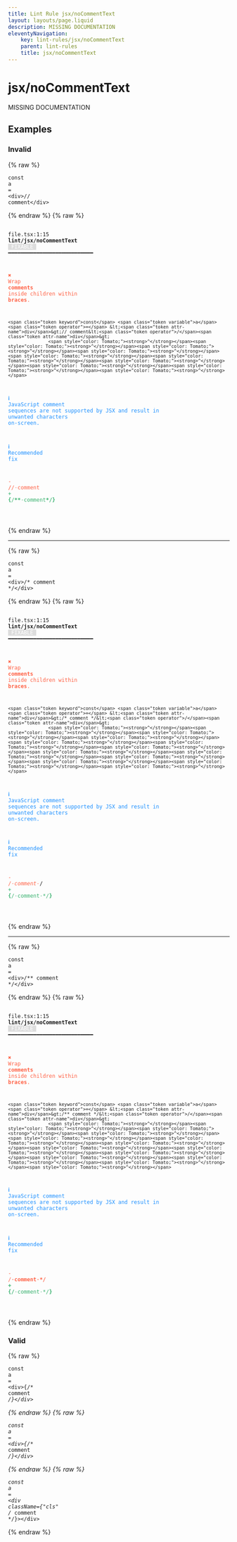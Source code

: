 ```yaml
---
title: Lint Rule jsx/noCommentText
layout: layouts/page.liquid
description: MISSING DOCUMENTATION
eleventyNavigation:
	key: lint-rules/jsx/noCommentText
	parent: lint-rules
	title: jsx/noCommentText
---
```


# jsx/noCommentText

MISSING DOCUMENTATION

<!-- EVERYTHING BELOW IS AUTOGENERATED. SEE SCRIPTS FOLDER FOR UPDATE SCRIPTS hash(92853695077309124cc357a4fc62438d4716bad9) -->

## Examples
### Invalid
{% raw %}<pre class="language-text"><code class="language-text"><span class="token keyword">const</span> <span class="token variable">a</span> <span class="token operator">=</span> &lt;<span class="token attr-name">div</span>&gt;// comment&lt;<span class="token operator">/</span><span class="token attr-name">div</span>&gt;</code></pre>{% endraw %}
{% raw %}<pre class="language-text"><code class="language-text">
 <span style="text-decoration-style: dotted;">file.tsx:1:15</span> <strong>lint/jsx/noCommentText</strong> <span style="color: white; background-color: #ddd;"> FIXABLE </span> ━━━━━━━━━━━━━━━━━━━━━━━━━━━

  <strong><span style="color: Tomato;">✖ </span></strong><span style="color: Tomato;">Wrap </span><span style="color: Tomato;"><strong>comments</strong></span><span style="color: Tomato;"> inside children within </span><span style="color: Tomato;"><strong>braces</strong></span><span style="color: Tomato;">.</span>

    <span class="token keyword">const</span> <span class="token variable">a</span> <span class="token operator">=</span> &lt;<span class="token attr-name">div</span>&gt;// comment&lt;<span class="token operator">/</span><span class="token attr-name">div</span>&gt;
                   <span style="color: Tomato;"><strong>^</strong></span><span style="color: Tomato;"><strong>^</strong></span><span style="color: Tomato;"><strong>^</strong></span><span style="color: Tomato;"><strong>^</strong></span><span style="color: Tomato;"><strong>^</strong></span><span style="color: Tomato;"><strong>^</strong></span><span style="color: Tomato;"><strong>^</strong></span><span style="color: Tomato;"><strong>^</strong></span><span style="color: Tomato;"><strong>^</strong></span><span style="color: Tomato;"><strong>^</strong></span>

  <strong><span style="color: DodgerBlue;">ℹ </span></strong><span style="color: DodgerBlue;">JavaScript comment sequences are not supported by JSX and result in</span>
    <span style="color: DodgerBlue;">unwanted characters on-screen.</span>

  <strong><span style="color: DodgerBlue;">ℹ </span></strong><span style="color: DodgerBlue;">Recommended fix</span>

  <span style="color: Tomato;">-</span> <span style="color: Tomato;"><strong>/</strong></span><span style="color: Tomato;">/</span><span style="color: Tomato;"><span style="opacity: 0.8;">&middot;</span></span><span style="color: Tomato;">comment</span>
  <span style="color: MediumSeaGreen;">+</span> <span style="color: MediumSeaGreen;"><strong>{</strong></span><span style="color: MediumSeaGreen;">/</span><span style="color: MediumSeaGreen;"><strong>**</strong></span><span style="color: MediumSeaGreen;"><span style="opacity: 0.8;">&middot;</span></span><span style="color: MediumSeaGreen;">comment</span><span style="color: MediumSeaGreen;"><strong>*/}</strong></span>

</code></pre>{% endraw %}

---------------

{% raw %}<pre class="language-text"><code class="language-text"><span class="token keyword">const</span> <span class="token variable">a</span> <span class="token operator">=</span> &lt;<span class="token attr-name">div</span>&gt;/* comment */&lt;<span class="token operator">/</span><span class="token attr-name">div</span>&gt;</code></pre>{% endraw %}
{% raw %}<pre class="language-text"><code class="language-text">
 <span style="text-decoration-style: dotted;">file.tsx:1:15</span> <strong>lint/jsx/noCommentText</strong> <span style="color: white; background-color: #ddd;"> FIXABLE </span> ━━━━━━━━━━━━━━━━━━━━━━━━━━━

  <strong><span style="color: Tomato;">✖ </span></strong><span style="color: Tomato;">Wrap </span><span style="color: Tomato;"><strong>comments</strong></span><span style="color: Tomato;"> inside children within </span><span style="color: Tomato;"><strong>braces</strong></span><span style="color: Tomato;">.</span>

    <span class="token keyword">const</span> <span class="token variable">a</span> <span class="token operator">=</span> &lt;<span class="token attr-name">div</span>&gt;/* comment */&lt;<span class="token operator">/</span><span class="token attr-name">div</span>&gt;
                   <span style="color: Tomato;"><strong>^</strong></span><span style="color: Tomato;"><strong>^</strong></span><span style="color: Tomato;"><strong>^</strong></span><span style="color: Tomato;"><strong>^</strong></span><span style="color: Tomato;"><strong>^</strong></span><span style="color: Tomato;"><strong>^</strong></span><span style="color: Tomato;"><strong>^</strong></span><span style="color: Tomato;"><strong>^</strong></span><span style="color: Tomato;"><strong>^</strong></span><span style="color: Tomato;"><strong>^</strong></span><span style="color: Tomato;"><strong>^</strong></span><span style="color: Tomato;"><strong>^</strong></span><span style="color: Tomato;"><strong>^</strong></span>

  <strong><span style="color: DodgerBlue;">ℹ </span></strong><span style="color: DodgerBlue;">JavaScript comment sequences are not supported by JSX and result in</span>
    <span style="color: DodgerBlue;">unwanted characters on-screen.</span>

  <strong><span style="color: DodgerBlue;">ℹ </span></strong><span style="color: DodgerBlue;">Recommended fix</span>

  <span style="color: Tomato;">-</span> <span style="color: Tomato;">/*</span><span style="color: Tomato;"><span style="opacity: 0.8;">&middot;</span></span><span style="color: Tomato;">comment</span><span style="color: Tomato;"><span style="opacity: 0.8;">&middot;</span></span><span style="color: Tomato;">*/</span>
  <span style="color: MediumSeaGreen;">+</span> <span style="color: MediumSeaGreen;"><strong>{</strong></span><span style="color: MediumSeaGreen;">/</span><span style="color: MediumSeaGreen;"><strong>*</strong></span><span style="color: MediumSeaGreen;">*</span><span style="color: MediumSeaGreen;"><span style="opacity: 0.8;">&middot;</span></span><span style="color: MediumSeaGreen;">comment</span><span style="color: MediumSeaGreen;"><span style="opacity: 0.8;">&middot;</span></span><span style="color: MediumSeaGreen;">*/</span><span style="color: MediumSeaGreen;"><strong>}</strong></span>

</code></pre>{% endraw %}

---------------

{% raw %}<pre class="language-text"><code class="language-text"><span class="token keyword">const</span> <span class="token variable">a</span> <span class="token operator">=</span> &lt;<span class="token attr-name">div</span>&gt;/** comment */&lt;<span class="token operator">/</span><span class="token attr-name">div</span>&gt;</code></pre>{% endraw %}
{% raw %}<pre class="language-text"><code class="language-text">
 <span style="text-decoration-style: dotted;">file.tsx:1:15</span> <strong>lint/jsx/noCommentText</strong> <span style="color: white; background-color: #ddd;"> FIXABLE </span> ━━━━━━━━━━━━━━━━━━━━━━━━━━━

  <strong><span style="color: Tomato;">✖ </span></strong><span style="color: Tomato;">Wrap </span><span style="color: Tomato;"><strong>comments</strong></span><span style="color: Tomato;"> inside children within </span><span style="color: Tomato;"><strong>braces</strong></span><span style="color: Tomato;">.</span>

    <span class="token keyword">const</span> <span class="token variable">a</span> <span class="token operator">=</span> &lt;<span class="token attr-name">div</span>&gt;/** comment */&lt;<span class="token operator">/</span><span class="token attr-name">div</span>&gt;
                   <span style="color: Tomato;"><strong>^</strong></span><span style="color: Tomato;"><strong>^</strong></span><span style="color: Tomato;"><strong>^</strong></span><span style="color: Tomato;"><strong>^</strong></span><span style="color: Tomato;"><strong>^</strong></span><span style="color: Tomato;"><strong>^</strong></span><span style="color: Tomato;"><strong>^</strong></span><span style="color: Tomato;"><strong>^</strong></span><span style="color: Tomato;"><strong>^</strong></span><span style="color: Tomato;"><strong>^</strong></span><span style="color: Tomato;"><strong>^</strong></span><span style="color: Tomato;"><strong>^</strong></span><span style="color: Tomato;"><strong>^</strong></span><span style="color: Tomato;"><strong>^</strong></span>

  <strong><span style="color: DodgerBlue;">ℹ </span></strong><span style="color: DodgerBlue;">JavaScript comment sequences are not supported by JSX and result in</span>
    <span style="color: DodgerBlue;">unwanted characters on-screen.</span>

  <strong><span style="color: DodgerBlue;">ℹ </span></strong><span style="color: DodgerBlue;">Recommended fix</span>

  <span style="color: Tomato;">-</span> <span style="color: Tomato;">/**</span><span style="color: Tomato;"><span style="opacity: 0.8;">&middot;</span></span><span style="color: Tomato;">comment</span><span style="color: Tomato;"><span style="opacity: 0.8;">&middot;</span></span><span style="color: Tomato;">*/</span>
  <span style="color: MediumSeaGreen;">+</span> <span style="color: MediumSeaGreen;"><strong>{</strong></span><span style="color: MediumSeaGreen;">/**</span><span style="color: MediumSeaGreen;"><span style="opacity: 0.8;">&middot;</span></span><span style="color: MediumSeaGreen;">comment</span><span style="color: MediumSeaGreen;"><span style="opacity: 0.8;">&middot;</span></span><span style="color: MediumSeaGreen;">*/</span><span style="color: MediumSeaGreen;"><strong>}</strong></span>

</code></pre>{% endraw %}
### Valid
{% raw %}<pre class="language-text"><code class="language-text"><span class="token keyword">const</span> <span class="token variable">a</span> <span class="token operator">=</span> &lt;<span class="token attr-name">div</span>&gt;<span class="token punctuation">{</span><span class="token comment">/* comment */</span><span class="token punctuation">}</span>&lt;<span class="token operator">/</span><span class="token attr-name">div</span>&gt;</code></pre>{% endraw %}
{% raw %}<pre class="language-text"><code class="language-text"><span class="token keyword">const</span> <span class="token variable">a</span> <span class="token operator">=</span> &lt;<span class="token attr-name">div</span>&gt;<span class="token punctuation">{</span><span class="token comment">/** comment */</span><span class="token punctuation">}</span>&lt;<span class="token operator">/</span><span class="token attr-name">div</span>&gt;</code></pre>{% endraw %}
{% raw %}<pre class="language-text"><code class="language-text"><span class="token keyword">const</span> <span class="token variable">a</span> <span class="token operator">=</span> &lt;<span class="token attr-name">div</span> <span class="token attr-name">className</span><span class="token operator">=</span><span class="token punctuation">{</span><span class="token string">&quot;cls&quot;</span> <span class="token comment">/* comment */</span><span class="token punctuation">}</span>&gt;&lt;<span class="token operator">/</span><span class="token attr-name">div</span>&gt;</code></pre>{% endraw %}
